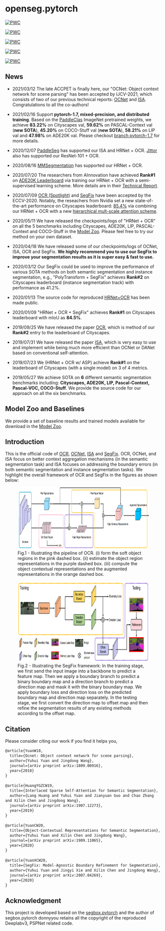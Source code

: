# openseg.pytorch


[![PWC](https://img.shields.io/endpoint.svg?url=https://paperswithcode.com/badge/object-contextual-representations-for/semantic-segmentation-on-coco-stuff-test)](https://paperswithcode.com/sota/semantic-segmentation-on-coco-stuff-test?p=object-contextual-representations-for)

[![PWC](https://img.shields.io/endpoint.svg?url=https://paperswithcode.com/badge/object-contextual-representations-for/semantic-segmentation-on-pascal-context)](https://paperswithcode.com/sota/semantic-segmentation-on-pascal-context?p=object-contextual-representations-for)

[![PWC](https://img.shields.io/endpoint.svg?url=https://paperswithcode.com/badge/object-contextual-representations-for/semantic-segmentation-on-ade20k-val)](https://paperswithcode.com/sota/semantic-segmentation-on-ade20k-val?p=object-contextual-representations-for)

	
[![PWC](https://img.shields.io/endpoint.svg?url=https://paperswithcode.com/badge/object-contextual-representations-for/semantic-segmentation-on-lip-val)](https://paperswithcode.com/sota/semantic-segmentation-on-lip-val?p=object-contextual-representations-for)

[![PWC](https://img.shields.io/endpoint.svg?url=https://paperswithcode.com/badge/object-contextual-representations-for/semantic-segmentation-on-cityscapes)](https://paperswithcode.com/sota/semantic-segmentation-on-cityscapes?p=object-contextual-representations-for)

## News

- 2021/03/12 The late ACCPET is finally here, our "OCNet: Object context network for scene parsing" has been accepted by IJCV-2021, which consists of two of our previous technical reports: [OCNet](https://arxiv.org/pdf/1809.00916.pdf) and [ISA](https://arxiv.org/abs/1907.12273.pdf). Congratulations to all the co-authors!


- 2021/02/16 Support **pytorch-1.7, mixed-precision, and distributed training**. Based on the [PaddleClas](https://github.com/PaddlePaddle/PaddleClas) ImageNet pretrained weights, we achieve **83.22%** on Cityscapes val, **59.62%** on PASCAL-Context val (**new SOTA**), **45.20%** on COCO-Stuff val (**new SOTA**), **58.21%** on LIP val and  **47.98%** on ADE20K val. Please checkout [branch pytorch-1.7](https://github.com/openseg-group/openseg.pytorch/tree/pytorch-1.7) for more details.


- 2020/12/07 [PaddleSeg](https://github.com/PaddlePaddle/PaddleSeg) has supported our ISA and HRNet + OCR. [Jittor](https://github.com/Jittor/segmentation-jittor) also has supported our ResNet-101 + OCR.

- 2020/08/16 [MMSegmentation](https://github.com/open-mmlab/mmsegmentation) has supported our HRNet + OCR.

- 2020/07/20 The researchers from AInnovation have achieved **Rank#1** on [ADE20K Leaderboard](http://sceneparsing.csail.mit.edu/) via training our HRNet + OCR with a semi-supervised learning scheme. More details are in their [Technical Report](https://arxiv.org/pdf/2007.10591.pdf).

- 2020/07/09
[OCR (Spotlight)](https://arxiv.org/pdf/1909.11065.pdf) and [SegFix](https://arxiv.org/pdf/2007.04269.pdf) have been accepted by the ECCV-2020. Notably, the reseachers from Nvidia set a new state-of-the-art performance on Cityscapes leaderboard: [85.4%](https://www.cityscapes-dataset.com/method-details/?submissionID=7836) via combining our HRNet + OCR with a new [hierarchical mult-scale attention scheme](https://arxiv.org/abs/2005.10821). 

- 2020/05/11
We have released the checkpoints/logs of "HRNet + OCR" on all the 5 benchmarks including Cityscapes, ADE20K, LIP, PASCAL-Context and COCO-Stuff in the [Model Zoo](https://github.com/openseg-group/openseg.pytorch/blob/master/MODEL_ZOO.md). Please feel free to try our method on your own dataset.


- 2020/04/18
We have released some of our checkpoints/logs of OCNet, ISA, OCR and SegFix. **We highly recommend you to use our SegFix to improve your segmentation results as it is super easy & fast to use.**

- 2020/03/12
Our SegFix could be used to improve the performance of various SOTA methods on both semantic segmentation and instance segmentation, e.g., "PolyTransform + SegFix" achieves **Rank#2** on Cityscapes leaderboard (instance segmentation track) with performance as 41.2%.

- 2020/01/13
The source code for reproduced [HRNet+OCR](https://github.com/HRNet/HRNet-Semantic-Segmentation/tree/HRNet-OCR) has been made public.

- 2020/01/09
"HRNet + OCR + SegFix" achieves **Rank#1** on Cityscapes leaderboard with mIoU as **84.5%**. 

- 2019/09/25
We have released the paper [OCR](https://arxiv.org/abs/1909.11065), which is method of our **Rank#2** entry to the leaderboard of Cityscapes.

- 2019/07/31
We have released the paper [ISA](https://arxiv.org/abs/1907.12273), which is very easy to use and implement while being much more efficient than OCNet or DANet based on conventional self-attention.

- 2019/07/23
We (HRNet + OCR w/ ASP) achieve **Rank#1** on the leaderboard of Cityscapes (with a single model) on 3 of 4 metrics.

- 2019/05/27
We achieve SOTA on **6** different semantic segmentation benchmarks including: **Cityscapes, ADE20K,  LIP, Pascal-Context, Pascal-VOC, COCO-Stuff**. We provide the source code for our approach on all the six benchmarks.


## Model Zoo and Baselines

We provide a set of baseline results and trained models available for download in the [Model Zoo](MODEL_ZOO.md).

## Introduction

This is the official code of [OCR](https://arxiv.org/abs/1904.04514.pdf), [OCNet](https://arxiv.org/abs/1809.00916.pdf), [ISA](https://arxiv.org/abs/1907.12273.pdf) and [SegFix](https://arxiv.org/pdf/2007.04269.pdf). OCR, OCNet, and ISA focus on better context aggregation mechanisms (in the semantic segmentation task) and ISA focuses on addressing the boundary errors (in both semantic segmentation and instance segmentation tasks). We highlight the overall framework of OCR and SegFix in the figures as shown below:

<figure>
  <text-align: center;>
  <img src="./imgs/OCR.PNG" alt="OCR" title="Framework of Object Contextual Representation" width="900" height="200" />
  <figcaption>Fig.1 - Illustrating the pipeline of OCR. (i) form the soft object regions in the
  pink dashed box. (ii) estimate the object region representations in the purple dashed box.
  (iii) compute the object contextual representations and the augmented representations
  in the orange dashed box.
</figcaption>
</figure>

<figure>
  <text-align: center;>
  <img src="./imgs/SegFix.PNG" alt="SegFix" title="Framework of SegFix" width="900" height="260" />
  <figcaption>Fig.2 - Illustrating the SegFix framework: In the training stage, we first send
  the input image into a backbone to predict a feature map. Then we apply a boundary
  branch to predict a binary boundary map and a direction branch to predict a direction
  map and mask it with the binary boundary map. We apply boundary loss and direction
  loss on the predicted boundary map and direction map separately. In the testing stage,
  we first convert the direction map to offset map and then refine the segmentation
  results of any existing methods according to the offset map.
  </figcaption>
</figure>



## Citation
Please consider citing our work if you find it helps you,
```
@article{YuanW18,
  title={Ocnet: Object context network for scene parsing},
  author={Yuhui Yuan and Jingdong Wang},
  journal={arXiv preprint arXiv:1809.00916},
  year={2018}
}

@article{HuangYGZCW19,
  title={Interlaced Sparse Self-Attention for Semantic Segmentation},
  author={Lang Huang and Yuhui Yuan and Jianyuan Guo and Chao Zhang and Xilin Chen and Jingdong Wang},
  journal={arXiv preprint arXiv:1907.12273},
  year={2019}
}

@article{YuanCW20,
  title={Object-Contextual Representations for Semantic Segmentation},
  author={Yuhui Yuan and Xilin Chen and Jingdong Wang},
  journal={arXiv preprint arXiv:1909.11065},
  year={2020}
}

@article{YuanXCW20,
  title={SegFix: Model-Agnostic Boundary Refinement for Segmentation},
  author={Yuhui Yuan and Jingyi Xie and Xilin Chen and Jingdong Wang},
  journal={arXiv preprint arXiv:2007.04269},
  year={2020}
}
```

## Acknowledgment
This project is developed based on the [segbox.pytorch](https://github.com/donnyyou/segbox.pytorch) and the author of segbox.pytorch donnyyou retains all the copyright of the reproduced Deeplabv3, PSPNet related code. 
